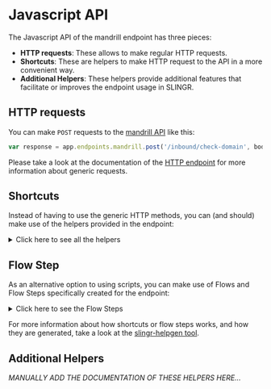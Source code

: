 # Javascript API

The Javascript API of the mandrill endpoint has three pieces:

- **HTTP requests**: These allows to make regular HTTP requests.
- **Shortcuts**: These are helpers to make HTTP request to the API in a more convenient way.
- **Additional Helpers**: These helpers provide additional features that facilitate or improves the endpoint usage in SLINGR.

## HTTP requests
You can make `POST` requests to the [mandrill API](API_URL_HERE) like this:
```javascript
var response = app.endpoints.mandrill.post('/inbound/check-domain', body)
```

Please take a look at the documentation of the [HTTP endpoint](https://github.com/slingr-stack/http-endpoint#javascript-api)
for more information about generic requests.

## Shortcuts

Instead of having to use the generic HTTP methods, you can (and should) make use of the helpers provided in the endpoint:
<details>
    <summary>Click here to see all the helpers</summary>

<br>

* API URL: '/users/info'
* HTTP Method: 'POST'
```javascript
app.endpoints.mandrill.users.info.post(body)
```
---
* API URL: '/users/ping'
* HTTP Method: 'POST'
```javascript
app.endpoints.mandrill.users.ping.post(body)
```
---
* API URL: '/users/ping2'
* HTTP Method: 'POST'
```javascript
app.endpoints.mandrill.users.ping2.post(body)
```
---
* API URL: '/users/senders'
* HTTP Method: 'POST'
```javascript
app.endpoints.mandrill.users.senders.post(body)
```
---
* API URL: '/messages/send'
* HTTP Method: 'POST'
```javascript
app.endpoints.mandrill.messages.send.post(body)
```
---
* API URL: '/messages/send-template'
* HTTP Method: 'POST'
```javascript
app.endpoints.mandrill.messages.sendTemplate.post(body)
```
---
* API URL: '/messages/search'
* HTTP Method: 'POST'
```javascript
app.endpoints.mandrill.messages.search.post(body)
```
---
* API URL: '/messages/search-time-series'
* HTTP Method: 'POST'
```javascript
app.endpoints.mandrill.messages.searchTimeSeries.post(body)
```
---
* API URL: '/messages/info'
* HTTP Method: 'POST'
```javascript
app.endpoints.mandrill.messages.info.post(body)
```
---
* API URL: '/messages/content'
* HTTP Method: 'POST'
```javascript
app.endpoints.mandrill.messages.content.post(body)
```
---
* API URL: '/messages/parse'
* HTTP Method: 'POST'
```javascript
app.endpoints.mandrill.messages.parse.post(body)
```
---
* API URL: '/messages/send-raw'
* HTTP Method: 'POST'
```javascript
app.endpoints.mandrill.messages.sendRaw.post(body)
```
---
* API URL: '/messages/list-scheduled'
* HTTP Method: 'POST'
```javascript
app.endpoints.mandrill.messages.listScheduled.post(body)
```
---
* API URL: '/messages/cancel-scheduled'
* HTTP Method: 'POST'
```javascript
app.endpoints.mandrill.messages.cancelScheduled.post(body)
```
---
* API URL: '/messages/reschedule'
* HTTP Method: 'POST'
```javascript
app.endpoints.mandrill.messages.reschedule.post(body)
```
---
* API URL: '/tags/list'
* HTTP Method: 'POST'
```javascript
app.endpoints.mandrill.tags.list.post(body)
```
---
* API URL: '/tags/delete'
* HTTP Method: 'POST'
```javascript
app.endpoints.mandrill.tags.delete.post(body)
```
---
* API URL: '/tags/info'
* HTTP Method: 'POST'
```javascript
app.endpoints.mandrill.tags.info.post(body)
```
---
* API URL: '/tags/time-series'
* HTTP Method: 'POST'
```javascript
app.endpoints.mandrill.tags.timeSeries.post(body)
```
---
* API URL: '/tags/all-time-series'
* HTTP Method: 'POST'
```javascript
app.endpoints.mandrill.tags.allTimeSeries.post(body)
```
---
* API URL: '/rejects/add'
* HTTP Method: 'POST'
```javascript
app.endpoints.mandrill.rejects.add.post(body)
```
---
* API URL: '/rejects/list'
* HTTP Method: 'POST'
```javascript
app.endpoints.mandrill.rejects.list.post(body)
```
---
* API URL: '/rejects/delete'
* HTTP Method: 'POST'
```javascript
app.endpoints.mandrill.rejects.delete.post(body)
```
---
* API URL: '/whitelists/add'
* HTTP Method: 'POST'
```javascript
app.endpoints.mandrill.whitelists.add.post(body)
```
---
* API URL: '/whitelists/list'
* HTTP Method: 'POST'
```javascript
app.endpoints.mandrill.whitelists.list.post(body)
```
---
* API URL: '/whitelists/delete'
* HTTP Method: 'POST'
```javascript
app.endpoints.mandrill.whitelists.delete.post(body)
```
---
* API URL: '/senders/list'
* HTTP Method: 'POST'
```javascript
app.endpoints.mandrill.senders.list.post(body)
```
---
* API URL: '/senders/domains'
* HTTP Method: 'POST'
```javascript
app.endpoints.mandrill.senders.domains.post(body)
```
---
* API URL: '/senders/add-domain'
* HTTP Method: 'POST'
```javascript
app.endpoints.mandrill.senders.addDomain.post(body)
```
---
* API URL: '/senders/check-domain'
* HTTP Method: 'POST'
```javascript
app.endpoints.mandrill.senders.checkDomain.post(body)
```
---
* API URL: '/senders/verify-domain'
* HTTP Method: 'POST'
```javascript
app.endpoints.mandrill.senders.verifyDomain.post(body)
```
---
* API URL: '/senders/info'
* HTTP Method: 'POST'
```javascript
app.endpoints.mandrill.senders.info.post(body)
```
---
* API URL: '/senders/time-series'
* HTTP Method: 'POST'
```javascript
app.endpoints.mandrill.senders.timeSeries.post(body)
```
---
* API URL: '/urls/list'
* HTTP Method: 'POST'
```javascript
app.endpoints.mandrill.urls.list.post(body)
```
---
* API URL: '/urls/search'
* HTTP Method: 'POST'
```javascript
app.endpoints.mandrill.urls.search.post(body)
```
---
* API URL: '/urls/time-series'
* HTTP Method: 'POST'
```javascript
app.endpoints.mandrill.urls.timeSeries.post(body)
```
---
* API URL: '/urls/tracking-domains'
* HTTP Method: 'POST'
```javascript
app.endpoints.mandrill.urls.trackingDomains.post(body)
```
---
* API URL: '/urls/check-tracking-domain'
* HTTP Method: 'POST'
```javascript
app.endpoints.mandrill.urls.checkTrackingDomain.post(body)
```
---
* API URL: '/templates/add'
* HTTP Method: 'POST'
```javascript
app.endpoints.mandrill.templates.add.post(body)
```
---
* API URL: '/templates/info'
* HTTP Method: 'POST'
```javascript
app.endpoints.mandrill.templates.info.post(body)
```
---
* API URL: '/templates/update'
* HTTP Method: 'POST'
```javascript
app.endpoints.mandrill.templates.update.post(body)
```
---
* API URL: '/templates/publish'
* HTTP Method: 'POST'
```javascript
app.endpoints.mandrill.templates.publish.post(body)
```
---
* API URL: '/templates/delete'
* HTTP Method: 'POST'
```javascript
app.endpoints.mandrill.templates.delete.post(body)
```
---
* API URL: '/templates/list'
* HTTP Method: 'POST'
```javascript
app.endpoints.mandrill.templates.list.post(body)
```
---
* API URL: '/templates/time-series'
* HTTP Method: 'POST'
```javascript
app.endpoints.mandrill.templates.timeSeries.post(body)
```
---
* API URL: '/templates/render'
* HTTP Method: 'POST'
```javascript
app.endpoints.mandrill.templates.render.post(body)
```
---
* API URL: '/webhooks/list'
* HTTP Method: 'POST'
```javascript
app.endpoints.mandrill.webhooks.list.post(body)
```
---
* API URL: '/webhooks/add'
* HTTP Method: 'POST'
```javascript
app.endpoints.mandrill.webhooks.add.post(body)
```
---
* API URL: '/webhooks/info'
* HTTP Method: 'POST'
```javascript
app.endpoints.mandrill.webhooks.info.post(body)
```
---
* API URL: '/webhooks/update'
* HTTP Method: 'POST'
```javascript
app.endpoints.mandrill.webhooks.update.post(body)
```
---
* API URL: '/webhooks/delete'
* HTTP Method: 'POST'
```javascript
app.endpoints.mandrill.webhooks.delete.post(body)
```
---
* API URL: '/subaccounts/list'
* HTTP Method: 'POST'
```javascript
app.endpoints.mandrill.subaccounts.list.post(body)
```
---
* API URL: '/subaccounts/add'
* HTTP Method: 'POST'
```javascript
app.endpoints.mandrill.subaccounts.add.post(body)
```
---
* API URL: '/subaccounts/info'
* HTTP Method: 'POST'
```javascript
app.endpoints.mandrill.subaccounts.info.post(body)
```
---
* API URL: '/subaccounts/update'
* HTTP Method: 'POST'
```javascript
app.endpoints.mandrill.subaccounts.update.post(body)
```
---
* API URL: '/subaccounts/delete'
* HTTP Method: 'POST'
```javascript
app.endpoints.mandrill.subaccounts.delete.post(body)
```
---
* API URL: '/subaccounts/pause'
* HTTP Method: 'POST'
```javascript
app.endpoints.mandrill.subaccounts.pause.post(body)
```
---
* API URL: '/subaccounts/resume'
* HTTP Method: 'POST'
```javascript
app.endpoints.mandrill.subaccounts.resume.post(body)
```
---
* API URL: '/inbound/domains'
* HTTP Method: 'POST'
```javascript
app.endpoints.mandrill.inbound.domains.post(body)
```
---
* API URL: '/inbound/add-domain'
* HTTP Method: 'POST'
```javascript
app.endpoints.mandrill.inbound.addDomain.post(body)
```
---
* API URL: '/inbound/check-domain'
* HTTP Method: 'POST'
```javascript
app.endpoints.mandrill.inbound.checkDomain.post(body)
```
---
* API URL: '/inbound/delete-domain'
* HTTP Method: 'POST'
```javascript
app.endpoints.mandrill.inbound.deleteDomain.post(body)
```
---
* API URL: '/inbound/routes'
* HTTP Method: 'POST'
```javascript
app.endpoints.mandrill.inbound.routes.post(body)
```
---
* API URL: '/inbound/add-route'
* HTTP Method: 'POST'
```javascript
app.endpoints.mandrill.inbound.addRoute.post(body)
```
---
* API URL: '/inbound/update-route'
* HTTP Method: 'POST'
```javascript
app.endpoints.mandrill.inbound.updateRoute.post(body)
```
---
* API URL: '/inbound/delete-route'
* HTTP Method: 'POST'
```javascript
app.endpoints.mandrill.inbound.deleteRoute.post(body)
```
---
* API URL: '/inbound/send-raw'
* HTTP Method: 'POST'
```javascript
app.endpoints.mandrill.inbound.sendRaw.post(body)
```
---
* API URL: '/exports/info'
* HTTP Method: 'POST'
```javascript
app.endpoints.mandrill.exports.info.post(body)
```
---
* API URL: '/exports/list'
* HTTP Method: 'POST'
```javascript
app.endpoints.mandrill.exports.list.post(body)
```
---
* API URL: '/exports/rejects'
* HTTP Method: 'POST'
```javascript
app.endpoints.mandrill.exports.rejects.post(body)
```
---
* API URL: '/exports/whitelist'
* HTTP Method: 'POST'
```javascript
app.endpoints.mandrill.exports.whitelist.post(body)
```
---
* API URL: '/exports/activity'
* HTTP Method: 'POST'
```javascript
app.endpoints.mandrill.exports.activity.post(body)
```
---
* API URL: '/ips/list'
* HTTP Method: 'POST'
```javascript
app.endpoints.mandrill.ips.list.post(body)
```
---
* API URL: '/ips/info'
* HTTP Method: 'POST'
```javascript
app.endpoints.mandrill.ips.info.post(body)
```
---
* API URL: '/ips/provision'
* HTTP Method: 'POST'
```javascript
app.endpoints.mandrill.ips.provision.post(body)
```
---
* API URL: '/ips/start-warmup'
* HTTP Method: 'POST'
```javascript
app.endpoints.mandrill.ips.startWarmup.post(body)
```
---
* API URL: '/ips/cancel-warmup'
* HTTP Method: 'POST'
```javascript
app.endpoints.mandrill.ips.cancelWarmup.post(body)
```
---
* API URL: '/ips/set-pool'
* HTTP Method: 'POST'
```javascript
app.endpoints.mandrill.ips.setPool.post(body)
```
---
* API URL: '/ips/delete'
* HTTP Method: 'POST'
```javascript
app.endpoints.mandrill.ips.delete.post(body)
```
---
* API URL: '/ips/list-pools'
* HTTP Method: 'POST'
```javascript
app.endpoints.mandrill.ips.listPools.post(body)
```
---
* API URL: '/ips/pool-info'
* HTTP Method: 'POST'
```javascript
app.endpoints.mandrill.ips.poolInfo.post(body)
```
---
* API URL: '/ips/create-pool'
* HTTP Method: 'POST'
```javascript
app.endpoints.mandrill.ips.createPool.post(body)
```
---
* API URL: '/ips/delete-pool'
* HTTP Method: 'POST'
```javascript
app.endpoints.mandrill.ips.deletePool.post(body)
```
---
* API URL: '/ips/check-custom-dns'
* HTTP Method: 'POST'
```javascript
app.endpoints.mandrill.ips.checkCustomDns.post(body)
```
---
* API URL: '/ips/set-custom-dns'
* HTTP Method: 'POST'
```javascript
app.endpoints.mandrill.ips.setCustomDns.post(body)
```
---
* API URL: '/metadata/list'
* HTTP Method: 'POST'
```javascript
app.endpoints.mandrill.metadata.list.post(body)
```
---
* API URL: '/metadata/add'
* HTTP Method: 'POST'
```javascript
app.endpoints.mandrill.metadata.add.post(body)
```
---
* API URL: '/metadata/update'
* HTTP Method: 'POST'
```javascript
app.endpoints.mandrill.metadata.update.post(body)
```
---
* API URL: '/metadata/delete'
* HTTP Method: 'POST'
```javascript
app.endpoints.mandrill.metadata.delete.post(body)
```
---

</details>

## Flow Step

As an alternative option to using scripts, you can make use of Flows and Flow Steps specifically created for the endpoint:
<details>
    <summary>Click here to see the Flow Steps</summary>

<br>



### Generic Flow Step

Generic flow step for full use of the entire endpoint and its services.

<h3>Inputs</h3>

<table>
    <thead>
    <tr>
        <th>Label</th>
        <th>Type</th>
        <th>Required</th>
        <th>Default</th>
        <th>Visility</th>
        <th>Description</th>
    </tr>
    </thead>
    <tbody>
    <tr>
        <td>URL</td>
        <td>choice</td>
        <td>yes</td>
        <td> - </td>
        <td>Always</td>
        <td>
            This is the http method to be used against the endpoint. <br>
            Possible values are: <br>
            <i><strong>post</strong></i>
        </td>
    </tr>
    <tr>
        <td>Path</td>
        <td>choice</td>
        <td>yes</td>
        <td> - </td>
        <td>Always</td>
        <td>
            The url to which this endpoint will send the request. This is the exact service to which the http request will be made. <br>
            Possible values are: <br>
            <i><strong>/users/info<br>/users/ping<br>/users/ping2<br>/users/senders<br>/messages/send<br>/messages/send-template<br>/messages/search<br>/messages/search-time-series<br>/messages/info<br>/messages/content<br>/messages/parse<br>/messages/send-raw<br>/messages/list-scheduled<br>/messages/cancel-scheduled<br>/messages/reschedule<br>/tags/list<br>/tags/delete<br>/tags/info<br>/tags/time-series<br>/tags/all-time-series<br>/rejects/add<br>/rejects/list<br>/rejects/delete<br>/whitelists/add<br>/whitelists/list<br>/whitelists/delete<br>/senders/list<br>/senders/domains<br>/senders/add-domain<br>/senders/check-domain<br>/senders/verify-domain<br>/senders/info<br>/senders/time-series<br>/urls/list<br>/urls/search<br>/urls/time-series<br>/urls/tracking-domains<br>/urls/check-tracking-domain<br>/templates/add<br>/templates/info<br>/templates/update<br>/templates/publish<br>/templates/delete<br>/templates/list<br>/templates/time-series<br>/templates/render<br>/webhooks/list<br>/webhooks/add<br>/webhooks/info<br>/webhooks/update<br>/webhooks/delete<br>/subaccounts/list<br>/subaccounts/add<br>/subaccounts/info<br>/subaccounts/update<br>/subaccounts/delete<br>/subaccounts/pause<br>/subaccounts/resume<br>/inbound/domains<br>/inbound/add-domain<br>/inbound/check-domain<br>/inbound/delete-domain<br>/inbound/routes<br>/inbound/add-route<br>/inbound/update-route<br>/inbound/delete-route<br>/inbound/send-raw<br>/exports/info<br>/exports/list<br>/exports/rejects<br>/exports/whitelist<br>/exports/activity<br>/ips/list<br>/ips/info<br>/ips/provision<br>/ips/start-warmup<br>/ips/cancel-warmup<br>/ips/set-pool<br>/ips/delete<br>/ips/list-pools<br>/ips/pool-info<br>/ips/create-pool<br>/ips/delete-pool<br>/ips/check-custom-dns<br>/ips/set-custom-dns<br>/metadata/list<br>/metadata/add<br>/metadata/update<br>/metadata/delete<br></strong></i>
        </td>
    </tr>
    <tr>
        <td>Headers</td>
        <td>text</td>
        <td>no</td>
        <td> - </td>
        <td>Always</td>
        <td>
            Used when you want to have a custom http header for the query.
        </td>
    </tr>
    <tr>
        <td>Params</td>
        <td>text</td>
        <td>no</td>
        <td> - </td>
        <td>Always</td>
        <td>
            Used when you want to have a custom query params for the http call.
        </td>
    </tr>
    <tr>
        <td>Event</td>
        <td>dropDown</td>
        <td>no</td>
        <td> - </td>
        <td>Always</td>
        <td>
            Used to define event after the call.
        </td>
    </tr>
    <tr>
        <td>Callback data</td>
        <td>textarea</td>
        <td>no</td>
        <td> - </td>
        <td> Event is Callback </td>
        <td>
            This is an object you can send that you will get back when the function is processed.
        </td>
    </tr>
    <tr>
        <td>Callbacks</td>
        <td>Script</td>
        <td>no</td>
        <td> - </td>
        <td> Event is Callback </td>
        <td>
            This is a map where you can listen for different function
        </td>
    </tr>
    <tr>
        <td>Override Settings</td>
        <td>boolean</td>
        <td>no</td>
        <td> false </td>
        <td>Always</td>
        <td></td>
    </tr>
    <tr>
        <td>Follow Redirect</td>
        <td>boolean</td>
        <td>no</td>
        <td> false </td>
        <td> overrideSettings </td>
        <td>Indicates that the resource has to be downloaded into a file instead of returning it in the response.</td>
    </tr>
    <tr>
        <td>Download</td>
        <td>boolean</td>
        <td>no</td>
        <td> false </td>
        <td> overrideSettings </td>
        <td>If true the method won't return until the file has been downloaded and it will return all the information of the file.</td>
    </tr>
    <tr>
        <td>File name</td>
        <td>text</td>
        <td>no</td>
        <td></td>
        <td> overrideSettings </td>
        <td>If provided, the file will be stored with this name. If empty the file name will be calculated from the URL.</td>
    </tr>
    <tr>
        <td>Full response</td>
        <td> boolean </td>
        <td>no</td>
        <td> false </td>
        <td> overrideSettings </td>
        <td>Include extended information about response</td>
    </tr>
    <tr>
        <td>Conection Timeout</td>
        <td> number </td>
        <td>no</td>
        <td> 5000 </td>
        <td> overrideSettings </td>
        <td>Connect timeout interval, in milliseconds (0 = infinity).</td>
    </tr>
    <tr>
        <td>Read Timeout</td>
        <td> number </td>
        <td>no</td>
        <td> 60000 </td>
        <td> overrideSettings </td>
        <td>Read timeout interval, in milliseconds (0 = infinity).</td>
    </tr>
    </tbody>
</table>

<h3>Outputs</h3>

<table>
    <thead>
    <tr>
        <th>Name</th>
        <th>Type</th>
        <th>Description</th>
    </tr>
    </thead>
    <tbody>
    <tr>
        <td>response</td>
        <td>object</td>
        <td>
            Object resulting from the response to the endpoint call.
        </td>
    </tr>
    </tbody>
</table>


</details>

For more information about how shortcuts or flow steps works, and how they are generated, take a look at the [slingr-helpgen tool](https://github.com/slingr-stack/slingr-helpgen).

## Additional Helpers
*MANUALLY ADD THE DOCUMENTATION OF THESE HELPERS HERE...*